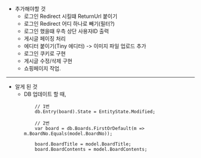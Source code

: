 ﻿- 추가해야할 것
    - 로그인 Redirect 시킬떄 ReturnUrl 붙이기
    - 로그인 Redirect 어디 하나로 빼기(필터?)
    - 로그인 했을떄 우측 상단 사용자ID 출력
    - 게시글 페이징 처리
    - 에디터 붙이기(Tiny 에디터) -> 이미지 파일 업로드 추가
    - 로그인 쿠키로 구현
    - 게시글 수정/삭제 구현
    - 쇼핑페이지 작업.

---

- 알게 된 것
    - DB 업데이트 할 때, 
        ```
            // 1번
            db.Entry(board).State = EntityState.Modified;
        
            // 2번
            var board = db.Boards.FirstOrDefault(m => m.BoardNo.Equals(model.BoardNo));

            board.BoardTitle = model.BoardTitle;
            board.BoardContents = model.BoardContents;
        ```